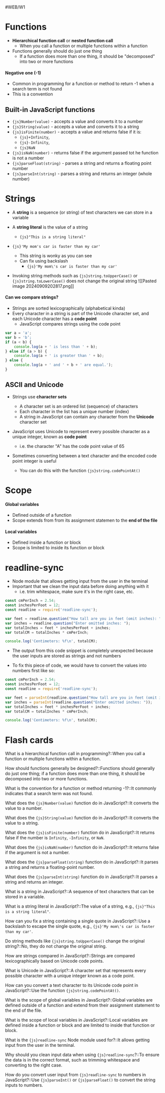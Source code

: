 #WEB/W1
# Functions 

- **Hierarchical function call** or **nested function call**
	- When you call a function or multiple functions within a function
- Functions generally should do just one thing
	- If a function does more than one thing, it should be "decomposed" into two or more functions

#### Negative one (-1)

- Common in programming for a function or method to return -1 when a search term is not found
- This is a convention

## Built-in JavaScript functions

- `{js}Number(value)` - accepts a value and converts it to a number
- `{js}String(value)` - accepts a value and converts it to a string
- `{js}isFinite(number)` - accepts a value and returns false if it is:
	- `{js}+Infinity`,
	- `{js}-Infinity`,
	- `{js}NaN`
- `{js}isNaN(number)` - returns false if the argument passed tot he function is not a number
- `{js}parseFloat(string)` - parses a string and returns a floating point number
- `{js}parseInt(string)` - parses a string and returns an integer (whole number)

# Strings

- A **string** is a sequence (or string) of text characters we can store in a variable
- A **string literal** is the value of a string
	- `{js}"This is a string literal"`

- `{js}'My mom's car is faster than my car'`
	- This string is wonky as you can see
	- Can fix using backslash
		- `{js}'My mom\'s car is faster than my car'`

- Invoking string methods such as `{js}string.toUpperCase()` or `{js}string.toLowerCase()` does not change the original string
 ![[Pasted image 20240909202817.png]]

#### Can we compare strings?

- Strings are sorted lexicographically (alphabetical kinda)
- Every character in a string is part of the Unicode character set, and each Unicode character has a **code point**
	- JavaScript compares strings using the code point
```js
var a = 'a';  
var b = 'b’;  
if (a < b) {  
	console.log(a + ' is less than ' + b);  
} else if (a > b) {  
	console.log(a + ' is greater than ' + b);  
} else {  
	console.log(a + ' and ' + b + ' are equal.');  
}
```
## ASCII and Unicode

-  Strings use **character sets**
	- A character set is an ordered list (sequence) of characters
	- Each character in the list has a unique number (index)
	- A string in JavaScript can contain any character from the **Unicode** character set

- JavaScript uses Unicode to represent every possible character as a unique integer, known as **code point**
	- i.e. the character "A" has the code point value of 65
- Sometimes converting between a text character and the encoded code point integer is useful
	- You can do this with the function `{js}string.codePointAt()`

# Scope

#### Global variables

- Defined outside of a function
- Scope extends from from its assignment statemen to the **end of the file**

#### Local variables

- Defined inside a function or block
- Scope is limited to inside its function or block

# readline-sync

- Node module that allows getting input from the user in the terminal
- Important that we clean the input data before doing anything with it
	- i.e. trim whitespace, make sure it's in the right case, etc.
```js
const cmPerInch = 2.54;
const inchesPerFoot = 12;
const readline = require('readline-sync');

var feet = readline.question("How tall are you in feet (omit inches): ");
var inches = readline.question("Enter omitted inches: ");
var totalInches = feet * inchesPerFoot + inches;
var totalCM = totalInches * cmPerInch;

console.log('Centimeters: %f\n', totalCM);
```
- The output from this code snippet is completely unexpected because the user inputs are stored as strings and not numbers

- To fix this piece of code, we would have to convert the values into numbers first like so:
```js
const cmPerInch = 2.54;
const inchesPerFoot = 12;
const readline = require('readline-sync');

var feet = parseInt(readline.question("How tall are you in feet (omit inches): "));
var inches = parseInt(readline.question("Enter omitted inches: "));
var totalInches = feet * inchesPerFoot + inches;
var totalCM = totalInches * cmPerInch;

console.log('Centimeters: %f\n', totalCM);
```




# Flash cards

What is a hierarchical function call in programming?::When you call a function or multiple functions within a function.
<!--SR:!2024-09-18,1,230-->

How should functions generally be designed?::Functions should generally do just one thing; if a function does more than one thing, it should be decomposed into two or more functions.
<!--SR:!2024-09-22,2,230-->

What is the convention for a function or method returning -1?::It commonly indicates that a search term was not found.
<!--SR:!2024-09-21,1,210-->

What does the `{js}Number(value)` function do in JavaScript?::It converts the value to a number.
<!--SR:!2024-09-21,4,270-->

What does the `{js}String(value)` function do in JavaScript?::It converts the value to a string.
<!--SR:!2024-09-21,4,270-->

What does the `{js}isFinite(number)` function do in JavaScript?::It returns false if the number is `Infinity`, `-Infinity`, or `NaN`.
<!--SR:!2024-09-21,4,270-->

What does the `{js}isNaN(number)` function do in JavaScript?::It returns false if the argument is not a number.
<!--SR:!2024-09-18,1,230-->

What does the `{js}parseFloat(string)` function do in JavaScript?::It parses a string and returns a floating-point number.
<!--SR:!2024-09-21,4,270-->

What does the `{js}parseInt(string)` function do in JavaScript?::It parses a string and returns an integer.
<!--SR:!2024-09-28,8,250-->

What is a string in JavaScript?::A sequence of text characters that can be stored in a variable.
<!--SR:!2024-09-28,8,250-->

What is a string literal in JavaScript?::The value of a string, e.g., `{js}"This is a string literal"`.
<!--SR:!2024-09-28,8,250-->

How can you fix a string containing a single quote in JavaScript?::Use a backslash to escape the single quote, e.g., `{js}'My mom\'s car is faster than my car'`.
<!--SR:!2024-09-28,8,250-->

Do string methods like `{js}string.toUpperCase()` change the original string?::No, they do not change the original string.
<!--SR:!2024-09-20,3,250-->

How are strings compared in JavaScript?::Strings are compared lexicographically based on Unicode code points.
<!--SR:!2024-09-18,1,230-->

What is Unicode in JavaScript?::A character set that represents every possible character with a unique integer known as a code point.
<!--SR:!2024-09-21,1,210-->

How can you convert a text character to its Unicode code point in JavaScript?::Use the function `{js}string.codePointAt()`.
<!--SR:!2024-09-20,3,250-->

What is the scope of global variables in JavaScript?::Global variables are defined outside of a function and extend from their assignment statement to the end of the file.
<!--SR:!2024-09-28,8,250-->

What is the scope of local variables in JavaScript?::Local variables are defined inside a function or block and are limited to inside that function or block.
<!--SR:!2024-09-28,8,250-->

What is the `{js}readline-sync` Node module used for?::It allows getting input from the user in the terminal.
<!--SR:!2024-09-20,3,250-->

Why should you clean input data when using `{js}readline-sync`?::To ensure the data is in the correct format, such as trimming whitespace and converting to the right case.
<!--SR:!2024-09-18,1,230-->

How do you convert user input from `{js}readline-sync` to numbers in JavaScript?::Use `{js}parseInt()` or `{js}parseFloat()` to convert the string inputs to numbers.
<!--SR:!2024-09-28,8,250-->